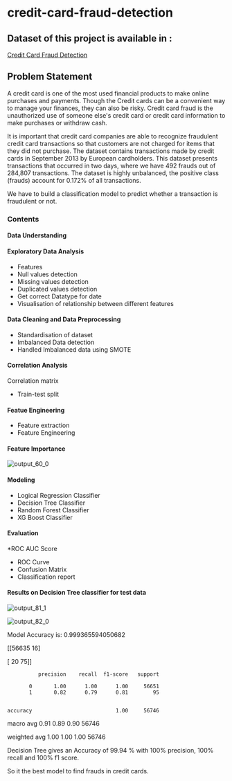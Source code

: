 # credit-card-fraud-detection

## Dataset of this project is available in :
[Credit Card Fraud Detection](https://www.kaggle.com/datasets/mlg-ulb/creditcardfraud)


## Problem Statement

A credit card is one of the most used financial products to make online purchases and payments. Though the Credit cards can be a convenient way to manage your finances, they can also be risky. Credit card fraud is the unauthorized use of someone else's credit card or credit card information to make purchases or withdraw cash.


It is important that credit card companies are able to recognize fraudulent credit card transactions so that customers are not charged for items that they did not purchase. 
The dataset contains transactions made by credit cards in September 2013 by European cardholders. This dataset presents transactions that occurred in two days, where we have 492 frauds out of 284,807 transactions. The dataset is highly unbalanced, the positive class (frauds) account for 0.172% of all transactions.


We have to build a classification model to predict whether a transaction is fraudulent or not.

### Contents

#### Data Understanding

#### Exploratory Data Analysis

* Features
* Null values detection
* Missing values detection
* Duplicated values detection
* Get correct Datatype for date
* Visualisation of relationship between different features

  
#### Data Cleaning and Data Preprocessing

* Standardisation of dataset
* Imbalanced Data detection
* Handled Imbalanced data using SMOTE

#### Correlation Analysis
 Correlation matrix

* Train-test split
  
#### Featue Engineering

* Feature extraction
* Feature Engineering

#### Feature Importance

![output_60_0](https://github.com/gauthamijayan/credit-card-fraud-detection/assets/159794319/c9754248-f786-4788-8ce7-ceb1050ba864)


#### Modeling

* Logical Regression Classifier
* Decision Tree Classifier
* Random Forest Classifier
* XG Boost Classifier

  
#### Evaluation

*ROC AUC Score
* ROC Curve
* Confusion Matrix
* Classification report

#### Results on Decision Tree classifier for test data


![output_81_1](https://github.com/gauthamijayan/credit-card-fraud-detection/assets/159794319/1d14b1b0-6de0-41db-a582-524e014f8e41)

![output_82_0](https://github.com/gauthamijayan/credit-card-fraud-detection/assets/159794319/dc5975b1-550f-4ec2-815d-6974298fbfe8)

Model Accuracy is:  0.999365594050682

[[56635    16]

 [   20    75]]
 
              precision    recall  f1-score   support

           0       1.00      1.00      1.00     56651
           1       0.82      0.79      0.81        95
           

    accuracy                           1.00     56746

   macro avg       0.91      0.89      0.90     56746
   
weighted avg       1.00      1.00      1.00     56746

Decision Tree gives an Accuracy of 99.94 % with 100% precision, 100% recall and 100% f1 score.

So it the best model to find frauds in credit cards.
